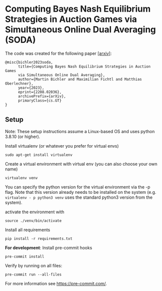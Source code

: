 # Computing Bayes Nash Equilibrium Strategies in Auction Games via Simultaneous Online Dual Averaging (SODA)
The code was created for the following paper [[arxiv]](https://arxiv.org/abs/2208.02036):
```
@misc{bichler2023soda,
      title={Computing Bayes Nash Equilibrium Strategies in Auction Games 
      via Simultaneous Online Dual Averaging}, 
      author={Martin Bichler and Maximilian Fichtl and Matthias Oberlechner},  
      year={2023},  
      eprint={2208.02036}, 
      archivePrefix={arXiv},  
      primaryClass={cs.GT}  
}
```

## Setup

Note: These setup instructions assume a Linux-based OS and uses python 3.8.10 (or higher).

Install virtualenv (or whatever you prefer for virtual envs)

`sudo apt-get install virtualenv`

Create a virtual environment with virtual env (you can also choose your own name)

`virtualenv venv`

You can specify the python version for the virtual environment via the -p flag. 
Note that this version already needs to be installed on the system (e.g. `virtualenv - p python3 venv` uses the 
standard python3 version from the system).

activate the environment with

`source ./venv/bin/activate`

Install all requirements

`pip install -r requirements.txt`

**For development**: Install pre-commit hooks

`pre-commit install`

Verify by running on all files:

`pre-commit run --all-files`

For more information see https://pre-commit.com/.
